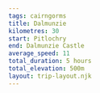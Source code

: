 ```yaml
---
tags: cairngorms
title: Dalmunzie
kilometres: 30
start: Pitlochry
end: Dalmunzie Castle
average_speed: 11
total_duration: 5 hours
total_elevation: 500m
layout: trip-layout.njk
---
```

